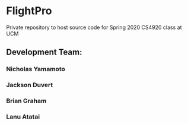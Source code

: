 # FlightPro
Private repository to host source code for Spring 2020 CS4920 class at UCM

## Development Team: ##

### Nicholas Yamamoto ###
### Jackson Duvert ###
### Brian Graham ###
### Lanu Atatai ###
